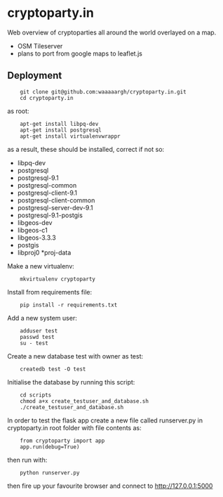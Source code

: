 cryptoparty.in
==============
Web overview of cryptoparties all around the world overlayed on a map.

 * OSM Tileserver 
 * plans to port from google maps to leaflet.js

Deployment
----------

        git clone git@github.com:waaaaargh/cryptoparty.in.git
        cd cryptoparty.in
  
as root:

        apt-get install libpq-dev
        apt-get install postgresql
        apt-get install virtualenvwrappr

as a result, these should be installed, correct if not so:

* libpq-dev
* postgresql
* postgresql-9.1
* postgresql-common
* postgresql-client-9.1
* postgresql-client-common
* postgresql-server-dev-9.1
* postgresql-9.1-postgis
* libgeos-dev
* libgeos-c1
* libgeos-3.3.3
* postgis
* libproj0
*proj-data

Make a new virtualenv:

        mkvirtualenv cryptoparty

Install from requirements file:

        pip install -r requirements.txt

Add a new system user:

        adduser test
        passwd test
        su - test

Create a new database test with owner as test:

        createdb test -O test
        
Initialise the database by running this script:

        cd scripts
        chmod a+x create_testuser_and_database.sh
        ./create_testuser_and_database.sh

In order to test the flask app create a new file called runserver.py in cryptoparty.in root folder with file contents as:

        from cryptoparty import app
        app.run(debug=True)

then run with: 

        python runserver.py

then fire up your favourite browser and connect to http://127.0.0.1:5000
